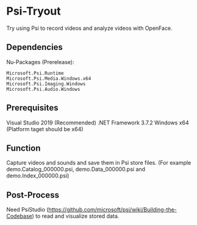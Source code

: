 # Psi-Tryout
Try using Psi to record videos and analyze videos with OpenFace. 
## Dependencies
Nu-Packages (Prerelease): 

    Microsoft.Psi.Runtime
    Microsoft.Psi.Media.Windows.x64
    Microsoft.Psi.Imaging.Windows
    Microsoft.Psi.Audio.Windows

## Prerequisites
Visual Studio 2019 (Recommended)
.NET Framework 3.7.2
Windows x64 (Platform taget should be x64)

## Function
Capture videos and sounds and save them in Psi store files. (For example demo.Catalog_000000.psi, demo.Data_000000.psi and demo.Index_000000.psi)

## Post-Process
Need PsiStudio (https://github.com/microsoft/psi/wiki/Building-the-Codebase) to read and visualize stored data. 
